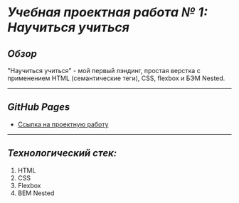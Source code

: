# ___Учебная проектная работа № 1: Научиться учиться___
## ___Обзор___
"Научиться учиться" - мой первый лэндинг,
простая верстка с применением HTML (семантические теги), CSS, flexbox и БЭМ Nested.
___
## ___GitHub Pages___
* [Ссылка на проектную работу](https://At0m234.github.io/how-to-learn-first/)
___
## ___Технологический стек:___
1. HTML
2. CSS
3. Flexbox
4. BEM Nested
